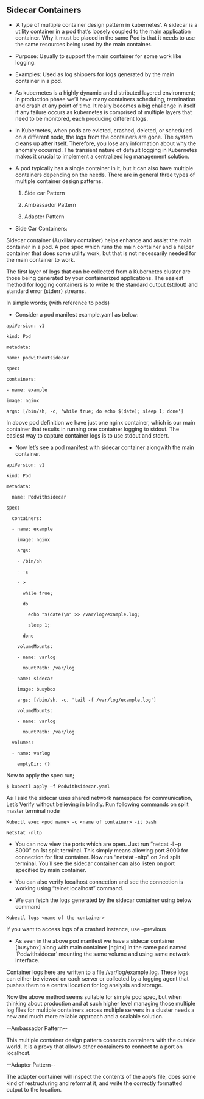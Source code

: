 ## Sidecar Containers 

- ‘A type of multiple container design pattern in kubernetes’. A sidecar is a utility container in a pod that’s loosely coupled to the main application container. Why it must be placed in the same Pod is that it needs to use the same resources being used by the main container. 

- Purpose: Usually to support the main container for some work like logging. 

- Examples: Used as log shippers for logs generated by the main container in a pod. 

- As kubernetes is a highly dynamic and distributed layered environment; in production phase we’ll have many containers scheduling, termination and crash at any point of time. It really becomes a big challenge in itself if any failure occurs as kubernetes is comprised of multiple layers that need to be monitored, each producing different logs. 

- In Kubernetes, when pods are evicted, crashed, deleted, or scheduled on a different node, the logs from the containers are gone. The system cleans up after itself. Therefore, you lose any information about why the anomaly occurred. The transient nature of default logging in Kubernetes makes it crucial to implement a centralized log management solution.  

- A pod typically has a single container in it, but it can also have multiple containers depending on the needs. There are in general three types of multiple container design patterns. 

  1. Side car Pattern 

  2. Ambassador Pattern 

  3. Adapter Pattern 

- Side Car Containers: 

Sidecar container (Auxillary container) helps enhance and assist the main container in a pod. A pod spec which runs the main container and a helper container that does some utility work, but that is not necessarily needed for the main container to work. 

The first layer of logs that can be collected from a Kubernetes cluster are those being generated by your containerized applications. The easiest method for logging containers is to write to the standard output (stdout) and standard error (stderr) streams. 

In simple words; (with reference to pods) 

- Consider a pod manifest example.yaml as below: 
```
apiVersion: v1 

kind: Pod 

metadata: 

name: podwithoutsidecar 

spec: 

containers: 

- name: example 

image: nginx 

args: [/bin/sh, -c, 'while true; do echo $(date); sleep 1; done'] 
```
 
In above pod definition we have just one nginx container, which is our main container that results in running one container logging to stdout. The easiest way to capture container logs is to use stdout and stderr. 

- Now let’s see a pod manifest with sidecar container alongwith the main container. 
```
apiVersion: v1 

kind: Pod 

metadata: 

  name: Podwithsidecar 

spec: 

  containers: 

  - name: example 

    image: nginx 

    args: 

    - /bin/sh 

    - -c 

    - > 

      while true; 

      do 

        echo "$(date)\n" >> /var/log/example.log; 

        sleep 1; 

      done 

    volumeMounts: 

    - name: varlog 

      mountPath: /var/log 

  - name: sidecar 

    image: busybox 

    args: [/bin/sh, -c, 'tail -f /var/log/example.log'] 

    volumeMounts: 

    - name: varlog 

      mountPath: /var/log 

  volumes: 

  - name: varlog 

    emptyDir: {} 
```
Now to apply the spec run;  
```
$ kubectl apply –f Podwithsidecar.yaml 
```
 
As I said the sidecar uses shared network namespace for communication, Let’s Verify without believing in blindly. Run following commands on split master terminal node 
```
Kubectl exec <pod name> -c <name of container> -it bash 

Netstat -nltp 
```
- You can now view the ports which are open. Just run “netcat -l –p 8000” on 1st split terminal. This simply means allowing port 8000 for connection for first container. Now run “netstat -nltp” on 2nd split terminal. You’ll see the sidecar container can also listen on port specified by main container. 

- You can also verify localhost connection and see the connection is working using “telnet localhost” command. 

- We can fetch the logs generated by the sidecar container using below command  
```
Kubectl logs <name of the container> 
```
If you want to access logs of a crashed instance, use  –previous 

- As seen in the above pod manifest we have a sidecar container [busybox] along with main container [nginx] in the same pod named ‘Podwithsidecar’ mounting the same volume and using same network interface. 

Container logs here are written to a file  /var/log/example.log. These logs can either be viewed on each server or collected by a logging agent that pushes them to a central location for log analysis and storage. 

Now the above method seems suitable for simple pod spec, but when thinking about production and at such higher level managing those multiple log files for multiple containers across multiple servers in a cluster needs a new and much more reliable approach and a scalable solution. 


--Ambassador Pattern-- 

This multiple container design pattern connects containers with the outside world. It is a proxy that allows other containers to connect to a port on localhost. 

--Adapter Pattern-- 

The adapter container will inspect the contents of the app's file, does some kind of restructuring and reformat it, and write the correctly formatted output to the location.  

 

 

 

 
